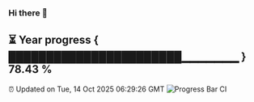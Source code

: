 ### Hi there 👋
⏳ Year progress { ███████████████████████▁▁▁▁▁▁▁ } 78.43 %
---
⏰ Updated on Tue, 14 Oct 2025 06:29:26 GMT
![Progress Bar CI](https://github.com/liununu/liununu/workflows/Progress%20Bar%20CI/badge.svg)
